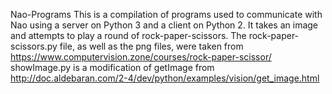 Nao-Programs
This is a compilation of programs used to communicate with Nao using a server on Python 3 and a client on Python 2.
It takes an image and attempts to play a round of rock-paper-scissors.
The rock-paper-scissors.py file, as well as the png files, were taken from https://www.computervision.zone/courses/rock-paper-scissor/
showImage.py is a modification of getImage from http://doc.aldebaran.com/2-4/dev/python/examples/vision/get_image.html
